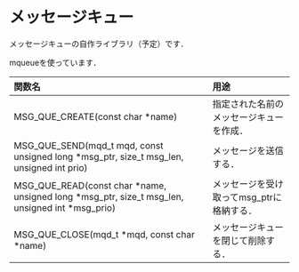 # メッセージキュー

メッセージキューの自作ライブラリ（予定）です．

mqueueを使っています．

|関数名                 | 用途                |
|:--------------------|:--------------------|
|MSG_QUE_CREATE(const char *name) |指定された名前のメッセージキューを作成．|
|MSG_QUE_SEND(mqd_t mqd, const unsigned long *msg_ptr, size_t msg_len, unsigned int prio)| メッセージを送信する．|
|MSG_QUE_READ(const char *name, unsigned long *msg_ptr, size_t msg_len, unsigned int *msg_prio) | メッセージを受け取ってmsg_ptrに格納する．|
|MSG_QUE_CLOSE(mqd_t *mqd, const char *name) | メッセージキューを閉じて削除する．|
